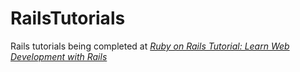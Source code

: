 # RailsTutorials

Rails tutorials being completed at [*Ruby on Rails Tutorial:
Learn Web Development with Rails*](http://www.railstutorial.org/)
